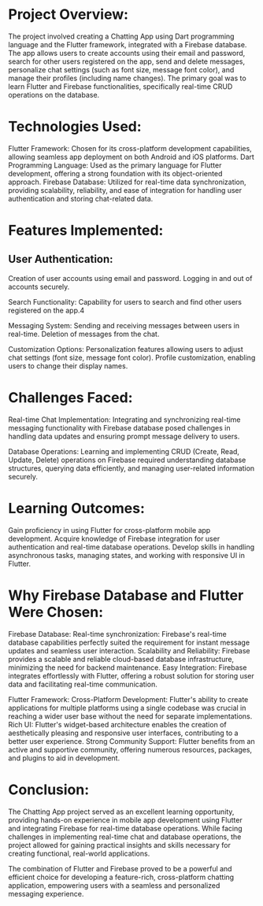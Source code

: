 
# Project Overview:
The project involved creating a Chatting App using Dart programming language and the Flutter framework, integrated with a Firebase database. The app allows users to create accounts using their email and password, search for other users registered on the app, send and delete messages, personalize chat settings (such as font size, message font color), and manage their profiles (including name changes). The primary goal was to learn Flutter and Firebase functionalities, specifically real-time CRUD operations on the database.

# Technologies Used:
Flutter Framework: Chosen for its cross-platform development capabilities, allowing seamless app deployment on both Android and iOS platforms.
Dart Programming Language: Used as the primary language for Flutter development, offering a strong foundation with its object-oriented approach.
Firebase Database: Utilized for real-time data synchronization, providing scalability, reliability, and ease of integration for handling user authentication and storing chat-related data.
# Features Implemented:
## User Authentication:
Creation of user accounts using email and password.
Logging in and out of accounts securely.

Search Functionality:
Capability for users to search and find other users registered on the app.4

Messaging System:
Sending and receiving messages between users in real-time.
Deletion of messages from the chat.

Customization Options:
Personalization features allowing users to adjust chat settings (font size, message font color).
Profile customization, enabling users to change their display names.

# Challenges Faced:
Real-time Chat Implementation:
Integrating and synchronizing real-time messaging functionality with Firebase database posed challenges in handling data updates and ensuring prompt message delivery to users.

Database Operations:
Learning and implementing CRUD (Create, Read, Update, Delete) operations on Firebase required understanding database structures, querying data efficiently, and managing user-related information securely.

# Learning Outcomes:
Gain proficiency in using Flutter for cross-platform mobile app development.
Acquire knowledge of Firebase integration for user authentication and real-time database operations.
Develop skills in handling asynchronous tasks, managing states, and working with responsive UI in Flutter.
# Why Firebase Database and Flutter Were Chosen:
Firebase Database:
Real-time synchronization: Firebase's real-time database capabilities perfectly suited the requirement for instant message updates and seamless user interaction.
Scalability and Reliability: Firebase provides a scalable and reliable cloud-based database infrastructure, minimizing the need for backend maintenance.
Easy Integration: Firebase integrates effortlessly with Flutter, offering a robust solution for storing user data and facilitating real-time communication.

Flutter Framework:
Cross-Platform Development: Flutter's ability to create applications for multiple platforms using a single codebase was crucial in reaching a wider user base without the need for separate implementations.
Rich UI: Flutter's widget-based architecture enables the creation of aesthetically pleasing and responsive user interfaces, contributing to a better user experience.
Strong Community Support: Flutter benefits from an active and supportive community, offering numerous resources, packages, and plugins to aid in development.
# Conclusion:
The Chatting App project served as an excellent learning opportunity, providing hands-on experience in mobile app development using Flutter and integrating Firebase for real-time database operations. While facing challenges in implementing real-time chat and database operations, the project allowed for gaining practical insights and skills necessary for creating functional, real-world applications.

The combination of Flutter and Firebase proved to be a powerful and efficient choice for developing a feature-rich, cross-platform chatting application, empowering users with a seamless and personalized messaging experience.
